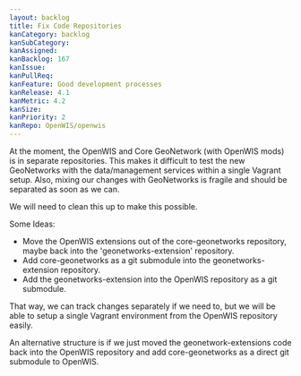 ```yaml
---
layout: backlog
title: Fix Code Repositories
kanCategory: backlog
kanSubCategory:
kanAssigned:
kanBacklog: 167
kanIssue: 
kanPullReq:
kanFeature: Good development processes
kanRelease: 4.1
kanMetric: 4.2
kanSize:
kanPriority: 2
kanRepo: OpenWIS/openwis
---
```

At the moment, the OpenWIS and Core GeoNetwork (with OpenWIS mods) is in separate repositories.
This makes it difficult to test the new GeoNetworks with the data/management services within a single
Vagrant setup.  Also, mixing our changes with GeoNetworks is fragile and should be separated as
soon as we can.

We will need to clean this up to make this possible.

Some Ideas:

- Move the OpenWIS extensions out of the core-geonetworks repository, maybe back into the 'geonetworks-extension' repository.
- Add core-geonetworks as a git submodule into the geonetworks-extension repository.
- Add the geonetworks-extension into the OpenWIS repository as a git submodule.

That way, we can track changes separately if we need to, but we will be able to setup a single Vagrant environment
from the OpenWIS repository easily.

An alternative structure is if we just moved the geonetwork-extensions code back into the OpenWIS repository
and add core-geonetworks as a direct git submodule to OpenWIS.